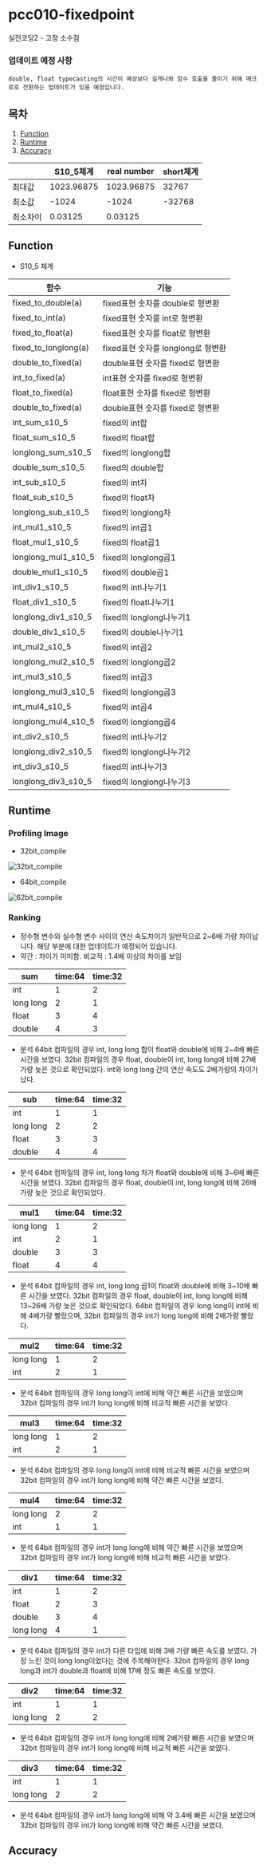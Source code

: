 # pcc010-fixedpoint

실전코딩2 - 고정 소수점


### 업데이트 예정 사항
```
double, float typecasting의 시간이 예상보다 길게나와 함수 호출을 줄이기 위해 매크로로 전환하는 업데이트가 있을 예정입니다.

```

## 목차
1. [Function](#function)
2. [Runtime](#runtime)
3. [Accuracy](#accuracy)


|        | S10_5체계 | real number | short체계 |
| ------ | ------ | ------ | ------ |
| 최대값 | 1023.96875 | 1023.96875 | 32767 |
| 최소값 | -1024 | -1024 | -32768 |
| 최소차이 | 0.03125 | 0.03125 |  |

## Function

* S10_5 체계

| 함수 | 기능 |
| ------ | ------ |
| fixed_to_double(a) | fixed표현 숫자를 double로 형변환 |
| fixed_to_int(a) | fixed표현 숫자를 int로 형변환 |
| fixed_to_float(a) | fixed표현 숫자를 float로 형변환 |
| fixed_to_longlong(a) | fixed표현 숫자를 longlong로 형변환 |
| double_to_fixed(a) | double표현 숫자를 fixed로 형변환 |
| int_to_fixed(a) | int표현 숫자를 fixed로 형변환 |
| float_to_fixed(a) | float표현 숫자를 fixed로 형변환 |
| double_to_fixed(a) | double표현 숫자를 fixed로 형변환 |
| int_sum_s10_5 | fixed의 int합 |
| float_sum_s10_5 | fixed의 float합 |
| longlong_sum_s10_5 | fixed의 longlong합 |
| double_sum_s10_5 | fixed의 double합 |
| int_sub_s10_5 | fixed의 int차 |
| float_sub_s10_5 | fixed의 float차 |
| longlong_sub_s10_5 | fixed의 longlong차 |
| int_mul1_s10_5 | fixed의 int곱1 |
| float_mul1_s10_5 | fixed의 float곱1 |
| longlong_mul1_s10_5 | fixed의 longlong곱1 |
| double_mul1_s10_5 | fixed의 double곱1 |
| int_div1_s10_5 | fixed의 int나누기1 |
| float_div1_s10_5 | fixed의 float나누기1 |
| longlong_div1_s10_5 | fixed의 longlong나누기1 |
| double_div1_s10_5 | fixed의 double나누기1 |
| int_mul2_s10_5 | fixed의 int곱2 |
| longlong_mul2_s10_5 | fixed의 longlong곱2 |
| int_mul3_s10_5 | fixed의 int곱3 |
| longlong_mul3_s10_5 | fixed의 longlong곱3 |
| int_mul4_s10_5 | fixed의 int곱4 |
| longlong_mul4_s10_5 | fixed의 longlong곱4 |
| int_div2_s10_5 | fixed의 int나누기2 |
| longlong_div2_s10_5 | fixed의 longlong나누기2 |
| int_div3_s10_5 | fixed의 int나누기3 |
| longlong_div3_s10_5 | fixed의 longlong나누기3 |



## Runtime

### Profiling Image

* 32bit_compile

![32bit_compile](/uploads/aa682fd6bdf3183444fa146e271d566d/32bit_compile.jpg)

* 64bit_compile

![62bit_compile](/uploads/9a831b81422494dda3efbe897f521fde/62bit_compile.jpg)

### Ranking

* 정수형 변수와 실수형 변수 사이의 연산 속도차이가 일반적으로 2~6배 가량 차이납니다. 해당 부분에 대한 업데이트가 예정되어 있습니다.
* 약간 : 차이가 미미함. 비교적 : 1.4배 이상의 차이를 보임

| sum | time:64 | time:32 |
| ------ | ------ | ------ |
| int | 1 | 2 |
| long long | 2 | 1 |
| float | 3 | 4 |
| double | 4 | 3 |

- 분석
    64bit 컴파일의 경우 int, long long 합이 float와 double에 비해 2~4배 빠른 시간을 보였다.
    32bit 컴파일의 경우 float, double이 int, long long에 비해 27배 가량 늦은 것으로 확인되었다.
    int와 long long 간의 연산 속도도 2배가량의 차이가 났다.


| sub | time:64 | time:32 |
| ------ | ------ | ------ |
| int | 1 | 1 |
| long long | 2 | 2 |
| float | 3 | 3 |
| double | 4 | 4 |

- 분석
    64bit 컴파일의 경우 int, long long 차가 float와 double에 비해 3~6배 빠른 시간을 보였다.
    32bit 컴파일의 경우 float, double이 int, long long에 비해 26배 가량 늦은 것으로 확인되었다.


| mul1 | time:64 | time:32 |
| ------ | ------ | ------ |
| long long | 1 | 2 |
| int | 2 | 1 |
| double | 3 | 3 |
| float | 4 | 4 |

- 분석
    64bit 컴파일의 경우 int, long long 곱1이 float와 double에 비해 3~10배 빠른 시간을 보였다.
    32bit 컴파일의 경우 float, double이 int, long long에 비해 13~26배 가량 늦은 것으로 확인되었다.
    64bit 컴파일의 경우 long long이 int에 비해 4배가량 빨랐으며, 32bit 컴파일의 경우 int가 long long에 비해 2배가량 빨랐다.


| mul2 | time:64 | time:32 |
| ------ | ------ | ------ |
| long long | 1 | 2 |
| int | 2 | 1 |

- 분석
    64bit 컴파일의 경우 long long이 int에 비해 약간 빠른 시간을 보였으며
    32bit 컴파일의 경우 int가 long long에 비해 비교적 빠른 시간을 보였다.
    

| mul3 | time:64 | time:32 |
| ------ | ------ | ------ |
| long long | 1 | 2 |
| int | 2 | 1 |

- 분석
    64bit 컴파일의 경우 long long이 int에 비해 비교적 빠른 시간을 보였으며
    32bit 컴파일의 경우 int가 long long에 비해 약간 빠른 시간을 보였다.
    

| mul4 | time:64 | time:32 |
| ------ | ------ | ------ |
| long long | 2 | 2 |
| int | 1 | 1 |

- 분석
    64bit 컴파일의 경우 int가 long long에 비해 약간 빠른 시간을 보였으며
    32bit 컴파일의 경우 int가 long long에 비해 비교적 빠른 시간을 보였다.
    

| div1 | time:64 | time:32 |
| ------ | ------ | ------ |
| int | 1 | 2 |
| float | 2 | 3 |
| double | 3 | 4 |
| long long | 4 | 1 |

- 분석
    64bit 컴파일의 경우 int가 다른 타입에 비해 3배 가량 빠른 속도를 보였다. 가장 느린 것이 long long이었다는 것에 주목해야한다.
    32bit 컴파일의 경우 long long과 int가 double과 float에 비해 17배 정도 빠른 속도를 보였다.
    

| div2 | time:64 | time:32 |
| ------ | ------ | ------ |
| int | 1 | 1 |
| long long | 2 | 2 |

- 분석
    64bit 컴파일의 경우 int가 long long에 비해 2배가량 빠른 시간을 보였으며
    32bit 컴파일의 경우 int가 long long에 비해 비교적 빠른 시간을 보였다.
    

| div3 | time:64 | time:32 |
| ------ | ------ | ------ |
| int | 1 | 1 |
| long long | 2 | 2 |

- 분석
    64bit 컴파일의 경우 int가 long long에 비해 약 3.4배 빠른 시간을 보였으며
    32bit 컴파일의 경우 int가 long long에 비해 약간 빠른 시간을 보였다.
    

## Accuracy
